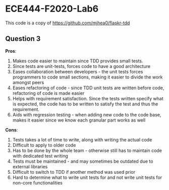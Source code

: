 # ECE444-F2020-Lab6
This code is a copy of https://github.com/mjhea0/flaskr-tdd

## Question 3

**Pros**:
1. Makes code easier to maintain since TDD provides small tests.
2. Since tests are unit-tests, forces code to have a good architecture
3. Eases collaboration between developers - the unit tests forces programmers to code small sections, making it easier to divide the work amongst peers
4. Eases refactoring of code - since TDD unit tests are written before code, refactoring of code is made easier
5. Helps with requirement satisfaction. Since the tests written specify what is expected, the code has to be written to satisfy the test and thus the requirement.
6. Aids with regression testing - when adding new code to the code base, makes it easier since we know each granular part works as well

**Cons**:
1. Tests takes a lot of time to write, along with writing the actual code
2. Difficult to apply to older code
3. Has to be done by the whole team - otherwise still has to maintain code with dedicated test writing
4. Tests must be maintained - and may sometimes be outdated due to external libraries
5. Difficult to switch to TDD if another method was used prior
6. Hard to determine what to write unit tests for and not write unit tests for non-core functionalities
